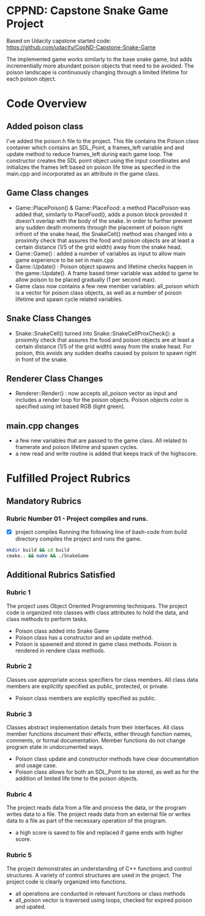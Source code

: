 # CPPND: Capstone Snake Game Project
Based on Udacity capstone started code: https://github.com/udacity/CppND-Capstone-Snake-Game

The implemented game works similarly to the base snake game, but adds incrementially more abundant poison objects that need to be avoided. The poison landscape is continuously changing through a limited lifetime for each poison object.

# Code Overview

## Added poison class
I've added the poison.h file to the project. This file contains the Poison class container which contains an SDL_Point, a frames_left variable and and update method to reduce frames_left during each game loop. The constructor creates the SDL point object using the input coordinates and initializes the frames left based on poison life time as specified in the main.cpp and incorporated as an attribute in the game class.

## Game Class changes
- Game::PlacePoison() & Game::PlaceFood: a method PlacePoison was added that, similarly to PlaceFood(), adds a poison block provided it doesn't overlap with the body of the snake. In order to further prevent any sudden death moments through the placement of poison right infront of the snake head, the SnakeCell() method was changed into a proximity check that assures the food and poison objects are at least a certain distance (1/5 of the grid width) away from the snake head.
- Game::Game() : added a number of variables as input to allow main game experience to be set in main.cpp
- Game::Update() : 
Poison object spawns and lifetime checks happen in the game::Update(). A frame based timer variable was added to game to allow poison to be placed gradually (1 per second max).
- Game class now contains a few new member variables: all_poison which is a vector for poison class objects, as well as a number of poison lifetime and spawn cycle related variables.

## Snake Class Changes
- Snake::SnakeCell() turned into Snake::SnakeCellProxCheck(): a proximity check that assures the food and poison objects are at least a certain distance (1/5 of the grid width) away from the snake head. For poison, this avoids any sudden deaths caused by poison to spawn right in front of the snake.

## Renderer Class Changes
- Renderer::Render() : now accepts all_poison vector as input and includes a render loop for the poison objects. Poison objects color is specified using int based RGB (light green).

## main.cpp changes
- a few new variables that are passed to the game class. All related to framerate and poison lifetime and spawn cycles. 
- a new read and write routine is added that keeps track of the highscore. 

# Fulfilled Project Rubrics
## Mandatory Rubrics

### Rubric Number 01 - Project compiles and runs.
- [x] project compiles
Running the following line of bash-code from build directory compiles the project and runs the game.

```bash
mkdir build && cd build
cmake.. && make && ./SnakeGame
```

## Additional Rubrics Satisfied 

### Rubric 1
The project uses Object Oriented Programming techniques. The project code is organized into classes with class attributes to hold the data, and class methods to perform tasks.

- Poison class added into Snake Game
- Poison class has a constructor and an update method.
- Poison is spawned and stored in game class methods. Poison is rendered in rendere class methods.

### Rubric 2
Classes use appropriate access specifiers for class members. All class data members are explicitly specified as public, protected, or private.
- Poison class members are explicitly specified as public. 

### Rubric 3
Classes abstract implementation details from their interfaces. All class member functions document their effects, either through function names, comments, or formal documentation. Member functions do not change program state in undocumented ways.
- Poison class update and constructor methods have clear documentation and usage case.
- Poison class allows for both an SDL_Point to be stored, as well as for the addition of limited life time to the poison objects.

### Rubric 4
The project reads data from a file and process the data, or the program writes data to a file. The project reads data from an external file or writes data to a file as part of the necessary operation of the program.
- a high score is saved to file and replaced if game ends with higher score. 

### Rubric 5
The project demonstrates an understanding of C++ functions and control structures. A variety of control structures are used in the project. The project code is clearly organized into functions.
- all operations are conducted in relevant functions or class methods
- all_poison vector is traversed using loops, checked for expired poison and upated.

